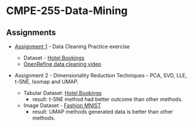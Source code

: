 # CMPE-255-Data-Mining
## Assignments
* [Assignment 1](CMPE255_DataCleaning.ipynb) - Data Cleaning Practice exercise
  * Dataset - [Hotel Bookings](https://www.kaggle.com/jessemostipak/hotel-booking-demand)
  * [OpenRefine data cleaning video](https://drive.google.com/file/d/1zgjlwG4Tu-mJX0dMuTDvg_GoG_rNveXT/view?usp=sharing)


* Assignment 2 - Dimensionality Reduction Techniques - PCA, SVD, LLE, t-SNE, Isomap and UMAP.
  * Tabular Dataset: [Hotel Bookings](https://www.kaggle.com/jessemostipak/hotel-booking-demand)
    * result: t-SNE method had better outcome than other methods.
  * Image Dataset - [Fashion MNIST](https://www.kaggle.com/zalando-research/fashionmnist/code)
    * result: UMAP methods generated data is better than other methods.
